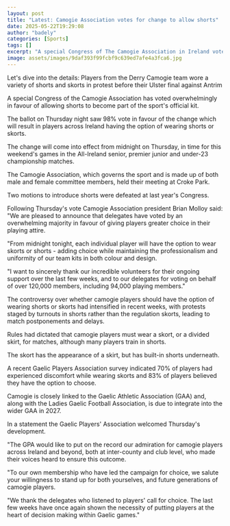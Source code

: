 ```yaml
---
layout: post
title: "Latest: Camogie Association votes for change to allow shorts"
date: 2025-05-22T19:29:08
author: "badely"
categories: [Sports]
tags: []
excerpt: "A special Congress of The Camogie Association in Ireland votes overwhelmingly to change their rules to allow players to wear either skorts or shorts."
image: assets/images/9daf393f99fcbf9c639ed7afe4a3fca6.jpg
---
```


Let's dive into the details: Players from the Derry Camogie team wore a variety of shorts and skorts in protest before their Ulster final against Antrim

A special Congress of the Camogie Association has voted overwhelmingly in favour of allowing shorts to become part of the sport's official kit.

The ballot on Thursday night saw 98% vote in favour of the change which will result in players across Ireland having the option of wearing shorts or skorts. 

The change will come into effect from midnight on Thursday, in time for this weekend's games in the All-Ireland senior, premier junior and under-23 championship matches. 

The Camogie Association, which governs the sport and is made up of both male and female committee members, held their meeting at Croke Park.

Two motions to introduce shorts were defeated at last year's Congress.

Following Thursday's vote Camogie Association president Brian Molloy said: "We are pleased to announce that delegates have voted by an overwhelming majority in favour of giving players greater choice in their playing attire. 

"From midnight tonight, each individual player will have the option to wear skorts or shorts - adding choice while maintaining the professionalism and uniformity of our team kits in both colour and design.

"I want to sincerely thank our incredible volunteers for their ongoing support over the last few weeks, and to our delegates for voting on behalf of over 120,000 members, including 94,000 playing members."

The controversy over whether camogie players should have the option of wearing shorts or skorts had intensified in recent weeks, with protests staged by turnouts in shorts rather than the regulation skorts, leading to match postponements and delays.

Rules had dictated that camogie players must wear a skort, or a divided skirt, for matches, although many players train in shorts.

The skort has the appearance of a skirt, but has built-in shorts underneath.

A recent Gaelic Players Association survey indicated 70% of players had experienced discomfort while wearing skorts and 83% of players believed they have the option to choose.

Camogie is closely linked to the Gaelic Athletic Association (GAA) and,  along with the Ladies Gaelic Football Association, is due to integrate into the wider GAA in 2027.

In a statement the Gaelic Players' Association welcomed Thursday's development.

"The GPA would like to put on the record our admiration for camogie players across Ireland and beyond, both at inter-county and club level, who made their voices heard to ensure this outcome.

"To our own membership who have led the campaign for choice, we salute your willingness to stand up for both yourselves, and future generations of camogie players.

"We thank the delegates who listened to players' call for choice. The last few weeks have once again shown the necessity of putting players at the heart of decision making within Gaelic games."


